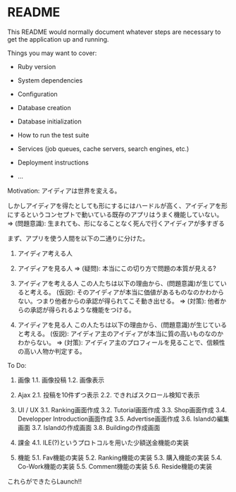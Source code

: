 # README

This README would normally document whatever steps are necessary to get the
application up and running.

Things you may want to cover:

* Ruby version

* System dependencies

* Configuration

* Database creation

* Database initialization

* How to run the test suite

* Services (job queues, cache servers, search engines, etc.)

* Deployment instructions

* ...

Motivation:
アイディアは世界を変える。

しかしアイディアを得たとしても形にするにはハードルが高く、アイディアを形にするというコンセプトで動いている既存のアプリはうまく機能していない。
=> (問題意識): 生まれても、形になることなく死んで行くアイディアが多すぎる

まず、アプリを使う人間を以下の二通りに分けた。
1. アイディア考える人
2. アイディアを見る人
=> (疑問): 本当にこの切り方で問題の本質が見える?

1. アイディアを考える人
この人たちは以下の理由から、(問題意識)が生じていると考える。
(仮説): そのアイディアが本当に価値があるものなのかわからない。つまり他者からの承認が得られてこそ動き出せる。
=> (対策): 他者からの承認が得られるような機能をつける。

2. アイディアを見る人
この人たちは以下の理由から、(問題意識)が生じていると考える。
(仮説): アイディア主のアイディアが本当に質の高いものなのかわからない。
=> (対策): アイディア主のプロフィールを見ることで、信頼性の高い人物か判定する。




To Do:
1. 画像
 1.1. 画像投稿
 1.2. 画像表示

2. Ajax
 2.1. 投稿を10件ずつ表示
 2.2. できればスクロール検知で表示

3. UI / UX
 3.1. Ranking画面作成
 3.2. Tutorial画面作成
 3.3. Shop画面作成
 3.4. Developper Introduction画面作成
 3.5. Advertise画面作成
 3.6. Islandの編集画面
 3.7. Islandの作成画面
 3.8. Buildingの作成画面

4. 課金
 4.1. ILE(?)というプロトコルを用いた少額送金機能の実装

5. 機能
 5.1. Fav機能の実装
 5.2. Ranking機能の実装
 5.3. 購入機能の実装
 5.4. Co-Work機能の実装
 5.5. Comment機能の実装
 5.6. Reside機能の実装

これらができたらLaunch!!
